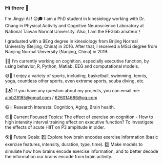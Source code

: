 ### Hi there 👋

I'm Jingyi Ai ! 😉🎓 I am a PhD student in kinesiology working with Dr. Chang in Physical Activity and Cognitive Neuroscience Laboratory at National Taiwan Normal University. Also, I am the EEGlab amateur！

I graduated with a BEng degree in kinesiology from Brijing Normal University (Beijing, China) in 2016. After that, I received a MSci degree from Nanjing Normal University (Nanjing, China) in 2019.

👀🔑 I’m currently working on cognition, especially executive function, by using behavior, R, Python, Matlab, EEG and computational models.

😅🔆 I enjoy a variety of sports, including, basketball, swimming, tennis, yoga, countless other sports, even extreme sports, scuba diving, etc.

📧📬 If you have any question about my projects, you can email me: aibb28165@gmail.com / 626014686@qq.com

😃💡 Research Interests: Cognition, Aging, Brain health.

😉👻 Current Focused Topics: The effect of exercise on cognition - How to high intensity intervel training effect on executive function? To investigate the effects of acute HIIT on P3 amplitude in older.

😵🔭 Future Goals: 1️⃣ Explore how brain encodes exercise information (basic exercise features, intensity, duration, type, time). 2️⃣ Make models to simulate how how brains encode exercise information, and to better decode the information our brains encode from brain activity.

